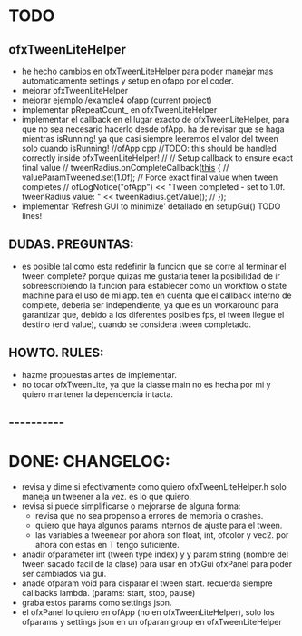 # TODO

## ofxTweenLiteHelper

- he hecho cambios en ofxTweenLiteHelper para poder manejar mas automaticamente settings y setup en ofapp por el coder.
- mejorar ofxTweenLiteHelper
- mejorar ejemplo /example4 ofapp (current project)
- implementar pRepeatCount_ en ofxTweenLiteHelper
- implementar el callback en el lugar exacto de ofxTweenLiteHelper, para que no sea necesario hacerlo desde ofApp. ha de revisar que se haga mientras isRunning! ya que casi siempre leeremos el valor del tween solo cuando isRunning!
//ofApp.cpp
//TODO: this should be handled correctly inside ofxTweenLiteHelper!
// // Setup callback to ensure exact final value
// tweenRadius.onCompleteCallback([this]() {
// 	valueParamTweened.set(1.0f); // Force exact final value when tween completes
// 	ofLogNotice("ofApp") << "Tween completed - set to 1.0f. tweenRadius value: " << tweenRadius.getValue();
// });
- implementar 'Refresh GUI to minimize' detallado en setupGui() TODO lines!

## DUDAS. PREGUNTAS:
- es posible tal como esta redefinir la funcion que se corre al terminar el tween complete? porque quizas me gustaria tener la posibilidad de ir sobreescribiendo la funcion para establecer como un workflow o state machine para el uso de mi app. ten en cuenta que el callback interno de complete, deberia ser independiente, ya que es un workaround para garantizar que, debido a los diferentes posibles fps, el tween llegue el destino (end value), cuando se considera tween completado.

## HOWTO. RULES:
- hazme propuestas antes de implementar.
- no tocar ofxTweenLite, ya que la classe main no es hecha por mi y quiero mantener la dependencia intacta.

## ----------

# DONE: CHANGELOG:

- revisa y dime si efectivamente como quiero ofxTweenLiteHelper.h solo maneja un tweener a la vez. es lo que quiero.
- revisa si puede simplificarse o mejorarse de alguna forma:
    - revisa que no sea propenso a errores de memoria o crashes.
    - quiero que haya algunos params internos de ajuste para el tween.
    - las variables a tweenear por ahora son float, int, ofcolor y vec2. por ahora con estas en T tengo suficiente.
- anadir ofparameter int (tween type index) y y param string (nombre del tween sacado facil de la clase) para usar en ofxGui ofxPanel para poder ser cambiados via gui.
- anade ofparam void para disparar el tween start. recuerda siempre callbacks lambda. (params: start, stop, pause)
- graba estos params como settings json.
- el ofxPanel lo quiero en ofApp (no en ofxTweenLiteHelper), solo los ofparams y settings json en un ofparamgroup en ofxTweenLiteHelper